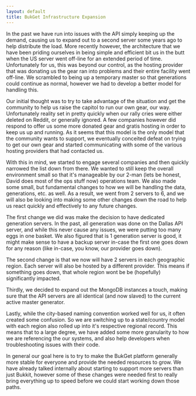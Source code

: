 ```yaml
---
layout: default
title: BukGet Infrastructure Expansion
---
```


In the past we have run into issues with the API simply keeping up the demand, causing us to expand out to a second server some years ago to help distribute the load.  More recently however, the architecture that we have been priding ourselves in being simple and efficient bit us in the butt when the US server went off-line for an extended period of time.  Unfortunately for us, this was beyond our control, as the hosting provider that was donating us the gear ran into problems and their entire facility went off-line.  We scrambled to being up a temporary master so that generations could continue as normal, however we had to develop a better model for handling this.

Our initial thought was to try to take advantage of the situation and get the community to help us raise the capitol to run our own gear, our way.  Unfortunately reality set in pretty quickly when our rally cries were either deleted on Reddit, or generally ignored.  A few companies however did respond to offer us some more donated gear and gratis hosting in order to keep us up and running.  As it seems that this model is the only model that the community wants to support, we eventually conceited defeat on trying to get our own gear and started communicating with some of the various hosting providers that had contacted us.

With this in mind, we started to engage several companies and then quickly narrowed the list down from there.  We wanted to still keep the overall environment small so that it's manageable by our 2-man (lets be honest, David does most of the ops stuff now) operations team.  We also made some small, but fundamental changes to how we will be handling the data, generations, etc. as well.  As a result, we went from 2 servers to 6, and we will also be looking into making some other changes down the road to help us react quickly and effectively to any future changes.

The first change we did was make the decision to have dedicated generation servers.  In the past, all generation was done on the Dallas API server, and while this never cause any issues, we were putting too many eggs in one basket.  We also figured that is 1 generation server is good, it might make sense to have a backup server in-case the first one goes down for any reason (like in-case, you know, our provider goes down).

The second change is that we now will have 2 servers in each geographic region.  Each server will also be hosted by a different provider.  This means if something goes down, that whole region wont be be (hopefully) significantly impacted.

Thirdly, we decided to expand out the MongoDB instances a touch, making sure that the API servers are all identical (and now slaved) to the current active master generator.

Lastly, while the city-based naming convention worked well for us, it often created some confusion.  So we are switching up to a state/country model with each region also rolled up into it's respective regional record.  This means that to a large degree, we have added some more granularity to how we are referencing the our systems, and also help developers when troubleshooting issues with their code.

In general our goal here is to try to make the BukGet platform generally more stable for everyone and provide the needed resources to grow.  We have already talked internally about starting to support more servers than just Bukkit, however some of these changes were needed first to really bring everything up to speed before we could start working down those paths.